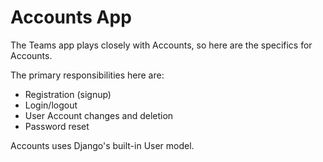 # Accounts App

The Teams app plays closely with Accounts, so here are the specifics for Accounts. 

The primary responsibilities here are:
- Registration (signup)
- Login/logout
- User Account changes and deletion
- Password reset 

Accounts uses Django's built-in User model.